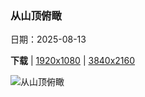 ### 从山顶俯瞰

日期：2025-08-13

**下载**  |  [1920x1080](https://cn.bing.com/th?id=OHR.PizNairPeak_ZH-CN8209144138_1920x1080.jpg)  |  [3840x2160](https://cn.bing.com/th?id=OHR.PizNairPeak_ZH-CN8209144138_UHD.jpg)

![从山顶俯瞰](https://cn.bing.com/th?id=OHR.PizNairPeak_ZH-CN8209144138_1920x1080.jpg "皮兹奈尔山缆车站, 格劳宾登州, 瑞士 (© Roberto Moiola/Alamy)")

